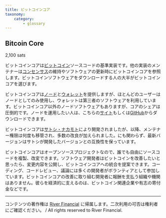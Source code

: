 ```yaml
---
title: ビットコインコア
taxonomy:
    category:
        - glossary
---
```


## Bitcoin Core
2,100 sats

ビットコインコアは[ビットコイン](http://lostinbitcoin.jp.testrs.jp/staging/glossary/bitcoin/)ソースコードの基準実装です。他の実装のメンテナーは[コンセンサス](http://lostinbitcoin.jp.testrs.jp/staging/glossary/consensus/)の維持やソフトウェアの更新時にビットコインコアを参照します。ビットコインソフトウェアをダウンロードする人の大半がビットコインコアを選びます。

ビットコインコアは[ノード](http://lostinbitcoin.jp.testrs.jp/staging/glossary/node/)と[ウォレット](http://lostinbitcoin.jp.testrs.jp/staging/glossary/wallet/)を提供しますが、ほとんどのユーザーはノードとしてのみ使用し、ウォレットは第三者のソフトウェアを利用しています。ビットコインコア以外のノードソフトウェアもありますが、コアのシェアは圧倒的です。ノードを運用したい人は、こちらの[サイト](https://bitcoin.org/en/)もしくは[GitHub](https://github.com/bitcoin/bitcoin/)からダウンロードできます。

ビットコインコアは[サトシ・ナカモト](http://lostinbitcoin.jp.testrs.jp/staging/glossary/satoshi_nakamoto/)により開発されましたが、以降、メンテナー権限は何度も移管され、多数の改良が加えられました。にも関わらず、最新バージョンはサトシが開発したバージョンとの互換性を保っています。

ビットコインコアはオープンソースプロジェクトなので、誰でも自由にソースコードを複製、改変できます。ソフトウェア開発者はビットコインを改善したいと思ったら、変更内容を公開し、ビットコインコアへの統合を提案できます。コーディング、コードレビュー、議論には多くの開発者がボランティアとして参加しています。ビットコインコアの改善に取り組む開発者に報酬を支払う組織や機関はありません。彼らを経済的に支えるのは、ビットコイン関連企業や有志の寄付金などです。

---
コンテンツの著作権は [River Financial](https://river.com/) に帰属します。二次利用の可否は権利者にご確認ください。 / All rights reserved to River Financial.
